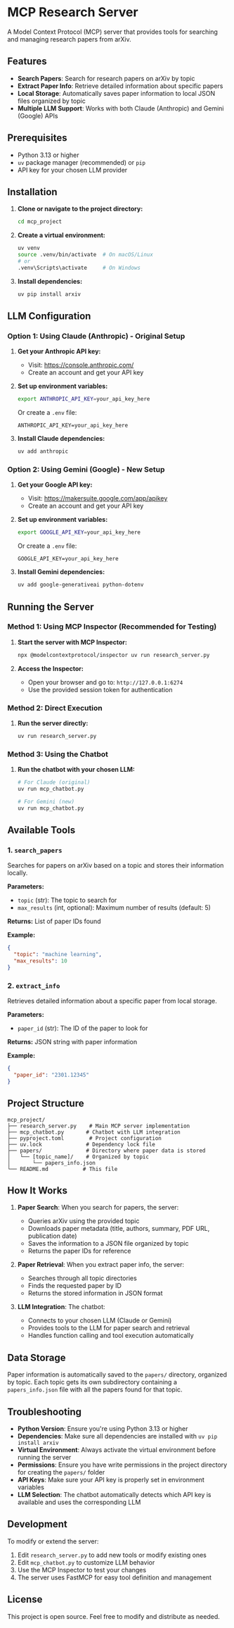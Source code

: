 # MCP Research Server

A Model Context Protocol (MCP) server that provides tools for searching and managing research papers from arXiv.

## Features

- **Search Papers**: Search for research papers on arXiv by topic
- **Extract Paper Info**: Retrieve detailed information about specific papers
- **Local Storage**: Automatically saves paper information to local JSON files organized by topic
- **Multiple LLM Support**: Works with both Claude (Anthropic) and Gemini (Google) APIs

## Prerequisites

- Python 3.13 or higher
- `uv` package manager (recommended) or `pip`
- API key for your chosen LLM provider

## Installation

1. **Clone or navigate to the project directory:**
   ```bash
   cd mcp_project
   ```

2. **Create a virtual environment:**
   ```bash
   uv venv
   source .venv/bin/activate  # On macOS/Linux
   # or
   .venv\Scripts\activate     # On Windows
   ```

3. **Install dependencies:**
   ```bash
   uv pip install arxiv
   ```

## LLM Configuration

### Option 1: Using Claude (Anthropic) - Original Setup

1. **Get your Anthropic API key:**
   - Visit: https://console.anthropic.com/
   - Create an account and get your API key

2. **Set up environment variables:**
   ```bash
   export ANTHROPIC_API_KEY=your_api_key_here
   ```
   
   Or create a `.env` file:
   ```
   ANTHROPIC_API_KEY=your_api_key_here
   ```

3. **Install Claude dependencies:**
   ```bash
   uv add anthropic
   ```

### Option 2: Using Gemini (Google) - New Setup

1. **Get your Google API key:**
   - Visit: https://makersuite.google.com/app/apikey
   - Create an account and get your API key

2. **Set up environment variables:**
   ```bash
   export GOOGLE_API_KEY=your_api_key_here
   ```
   
   Or create a `.env` file:
   ```
   GOOGLE_API_KEY=your_api_key_here
   ```

3. **Install Gemini dependencies:**
   ```bash
   uv add google-generativeai python-dotenv
   ```

## Running the Server

### Method 1: Using MCP Inspector (Recommended for Testing)

1. **Start the server with MCP Inspector:**
   ```bash
   npx @modelcontextprotocol/inspector uv run research_server.py
   ```

2. **Access the Inspector:**
   - Open your browser and go to: `http://127.0.0.1:6274`
   - Use the provided session token for authentication

### Method 2: Direct Execution

1. **Run the server directly:**
   ```bash
   uv run research_server.py
   ```

### Method 3: Using the Chatbot

1. **Run the chatbot with your chosen LLM:**
   ```bash
   # For Claude (original)
   uv run mcp_chatbot.py
   
   # For Gemini (new)
   uv run mcp_chatbot.py
   ```

## Available Tools

### 1. `search_papers`
Searches for papers on arXiv based on a topic and stores their information locally.

**Parameters:**
- `topic` (str): The topic to search for
- `max_results` (int, optional): Maximum number of results (default: 5)

**Returns:** List of paper IDs found

**Example:**
```json
{
  "topic": "machine learning",
  "max_results": 10
}
```

### 2. `extract_info`
Retrieves detailed information about a specific paper from local storage.

**Parameters:**
- `paper_id` (str): The ID of the paper to look for

**Returns:** JSON string with paper information

**Example:**
```json
{
  "paper_id": "2301.12345"
}
```

## Project Structure

```
mcp_project/
├── research_server.py    # Main MCP server implementation
├── mcp_chatbot.py       # Chatbot with LLM integration
├── pyproject.toml        # Project configuration
├── uv.lock              # Dependency lock file
├── papers/              # Directory where paper data is stored
│   └── [topic_name]/    # Organized by topic
│       └── papers_info.json
└── README.md           # This file
```

## How It Works

1. **Paper Search**: When you search for papers, the server:
   - Queries arXiv using the provided topic
   - Downloads paper metadata (title, authors, summary, PDF URL, publication date)
   - Saves the information to a JSON file organized by topic
   - Returns the paper IDs for reference

2. **Paper Retrieval**: When you extract paper info, the server:
   - Searches through all topic directories
   - Finds the requested paper by ID
   - Returns the stored information in JSON format

3. **LLM Integration**: The chatbot:
   - Connects to your chosen LLM (Claude or Gemini)
   - Provides tools to the LLM for paper search and retrieval
   - Handles function calling and tool execution automatically

## Data Storage

Paper information is automatically saved to the `papers/` directory, organized by topic. Each topic gets its own subdirectory containing a `papers_info.json` file with all the papers found for that topic.

## Troubleshooting

- **Python Version**: Ensure you're using Python 3.13 or higher
- **Dependencies**: Make sure all dependencies are installed with `uv pip install arxiv`
- **Virtual Environment**: Always activate the virtual environment before running the server
- **Permissions**: Ensure you have write permissions in the project directory for creating the `papers/` folder
- **API Keys**: Make sure your API key is properly set in environment variables
- **LLM Selection**: The chatbot automatically detects which API key is available and uses the corresponding LLM

## Development

To modify or extend the server:

1. Edit `research_server.py` to add new tools or modify existing ones
2. Edit `mcp_chatbot.py` to customize LLM behavior
3. Use the MCP Inspector to test your changes
4. The server uses FastMCP for easy tool definition and management

## License

This project is open source. Feel free to modify and distribute as needed.
